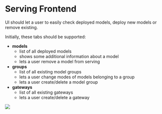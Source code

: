 # Serving Frontend

UI should let a user to easily check deployed models, deploy new models or remove existing.

Initially, these tabs should be supported:

- **models**
  - list of all deployed models
  - shows some additional information about a model
  - lets a user remove a model from serving
- **groups**
  - list of all existing model groups
  - lets a user change modes of models belonging to a group
  - lets a user create/delete a model group
- **gateways**
  - list of all existing gateways
  - lets a user create/delete a gateway

![](../../../img/serving.png)
